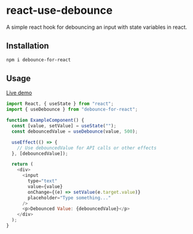 # react-use-debounce

A simple react hook for debouncing an input with state variables in react.

## Installation

```bash
npm i debounce-for-react
```

## Usage

[Live demo](https://stackblitz.com/edit/react-debounce-hook)

```javascript
import React, { useState } from "react";
import { useDebounce } from "debounce-for-react";

function ExampleComponent() {
  const [value, setValue] = useState("");
  const debouncedValue = useDebounce(value, 500);

  useEffect(() => {
    // Use debouncedValue for API calls or other effects
  }, [debouncedValue]);

  return (
    <div>
      <input
        type="text"
        value={value}
        onChange={(e) => setValue(e.target.value)}
        placeholder="Type something..."
      />
      <p>Debounced Value: {debouncedValue}</p>
    </div>
  );
}
```
